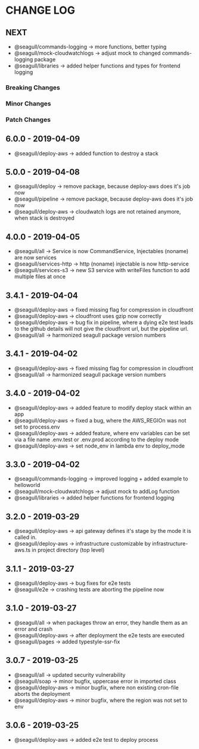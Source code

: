 # CHANGE LOG

## NEXT

- @seagull/commands-logging -> more functions, better typing
- @seagull/mock-cloudwatchlogs -> adjust mock to changed commands-logging package
- @seagull/libraries -> added helper functions and types for frontend logging

### Breaking Changes

### Minor Changes

### Patch Changes

## 6.0.0 - 2019-04-09

- @seagull/deploy-aws -> added function to destroy a stack

## 5.0.0 - 2019-04-08

- @seagull/deploy -> remove package, because deploy-aws does it's job now
- @seagull/pipeline -> remove package, because deploy-aws does it's job now
- @seagull/deploy-aws -> cloudwatch logs are not retained anymore, when stack is destroyed

## 4.0.0 - 2019-04-05

- @seagull/all -> Service is now CommandService, Injectables (noname) are now services
- @seagull/services-http -> http (noname) injectable is now http-service
- @seagull/services-s3 -> new S3 service with writeFiles function to add multiple files at once

## 3.4.1 - 2019-04-04

- @seagull/deploy-aws -> fixed missing flag for compression in cloudfront
- @seagull/deploy-aws -> cloudfront uses gzip now correctly
- @seagull/deploy-aws -> bug fix in pipeline, where a dying e2e test leads to the github details will not give the cloudfront url, but the pipeline url.
- @seagull/all -> harmonized seagull package version numbers

## 3.4.1 - 2019-04-02

- @seagull/deploy-aws -> fixed missing flag for compression in cloudfront
- @seagull/all -> harmonized seagull package version numbers

## 3.4.0 - 2019-04-02

- @seagull/deploy-aws -> added feature to modify deploy stack within an app
- @seagull/deploy-aws -> fixed a bug, where the AWS_REGIOn was not set to process.env
- @seagull/deploy-aws -> added feature, where env variables can be set via a file name .env.test or .env.prod according to the deploy mode
- @seagull/deploy-aws -> set node_env in lambda env to deploy_mode

## 3.3.0 - 2019-04-02

- @seagull/commands-logging -> improved logging + added example to helloworld
- @seagull/mock-cloudwatchlogs -> adjust mock to addLog function
- @seagull/libraries -> added helper functions for frontend logging

## 3.2.0 - 2019-03-29

- @seagull/deploy-aws -> api gateway defines it's stage by the mode it is called in.
- @seagull/deploy-aws -> infrastructure customizable by infrastructure-aws.ts in project directory (top level)

## 3.1.1 - 2019-03-27

- @seagull/deploy-aws -> bug fixes for e2e tests
- @seagull/e2e -> crashing tests are aborting the pipeline now

## 3.1.0 - 2019-03-27

- @seagull/all -> when packages throw an error, they handle them as an error and crash
- @seagull/deploy-aws -> after deployment the e2e tests are executed
- @seagull/pages -> added typestyle-ssr-fix

## 3.0.7 - 2019-03-25

- @seagull/all -> updated security vulnerability
- @seagull/soap -> minor bugfix, uppercase error in imported class
- @seagull/deploy-aws -> minor bugfix, where non existing cron-file aborts the deployment
- @seagull/deploy-aws -> minor bugfix, where the region was not set to env

## 3.0.6 - 2019-03-25

- @seagull/deploy-aws -> added e2e test to deploy process

